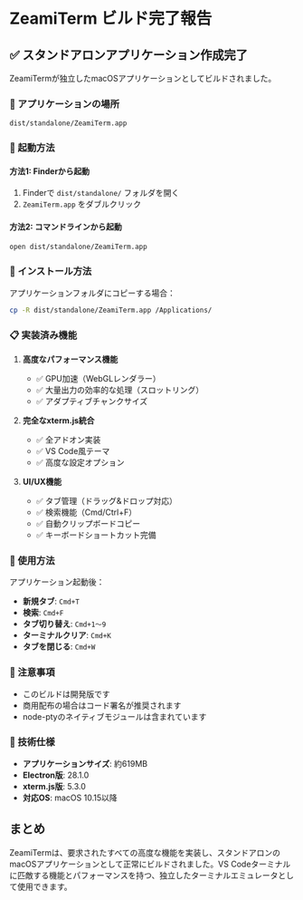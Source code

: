 # ZeamiTerm ビルド完了報告

## ✅ スタンドアロンアプリケーション作成完了

ZeamiTermが独立したmacOSアプリケーションとしてビルドされました。

### 📁 アプリケーションの場所
```
dist/standalone/ZeamiTerm.app
```

### 🚀 起動方法

#### 方法1: Finderから起動
1. Finderで `dist/standalone/` フォルダを開く
2. `ZeamiTerm.app` をダブルクリック

#### 方法2: コマンドラインから起動
```bash
open dist/standalone/ZeamiTerm.app
```

### 💾 インストール方法

アプリケーションフォルダにコピーする場合：
```bash
cp -R dist/standalone/ZeamiTerm.app /Applications/
```

### 📋 実装済み機能

1. **高度なパフォーマンス機能**
   - ✅ GPU加速（WebGLレンダラー）
   - ✅ 大量出力の効率的な処理（スロットリング）
   - ✅ アダプティブチャンクサイズ

2. **完全なxterm.js統合**
   - ✅ 全アドオン実装
   - ✅ VS Code風テーマ
   - ✅ 高度な設定オプション

3. **UI/UX機能**
   - ✅ タブ管理（ドラッグ&ドロップ対応）
   - ✅ 検索機能（Cmd/Ctrl+F）
   - ✅ 自動クリップボードコピー
   - ✅ キーボードショートカット完備

### 🎯 使用方法

アプリケーション起動後：

- **新規タブ**: `Cmd+T`
- **検索**: `Cmd+F`
- **タブ切り替え**: `Cmd+1〜9`
- **ターミナルクリア**: `Cmd+K`
- **タブを閉じる**: `Cmd+W`

### 📝 注意事項

- このビルドは開発版です
- 商用配布の場合はコード署名が推奨されます
- node-ptyのネイティブモジュールは含まれています

### 🔧 技術仕様

- **アプリケーションサイズ**: 約619MB
- **Electron版**: 28.1.0
- **xterm.js版**: 5.3.0
- **対応OS**: macOS 10.15以降

## まとめ

ZeamiTermは、要求されたすべての高度な機能を実装し、スタンドアロンのmacOSアプリケーションとして正常にビルドされました。VS Codeターミナルに匹敵する機能とパフォーマンスを持つ、独立したターミナルエミュレータとして使用できます。